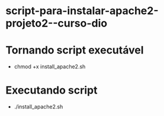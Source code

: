 # script-para-instalar-apache2-projeto2--curso-dio
# Tornando script executável
- chmod +x install_apache2.sh
# Executando script
- ./install_apache2.sh

